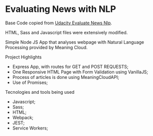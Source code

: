 # Evaluating News with NLP

Base Code copied from [Udacity Evaluate News Nlp](https://github.com/udacity/fend/tree/refresh-2019/projects/evaluate-news-nlp). 

HTML, Sass and Javascript files were extensively modified.

Simple Node JS App that analyses webpage with Natural Language Processing provided by Meaning Cloud.


Project Highlights 
* Express App, with routes for GET and POST REQUESTS;
* One Responsive HTML Page with Form Validation using VanillaJS;
* Process of articles is done using MeaningCloudAPI;
* Use of Promises;

Tecnologies and tools being used
* Javascript;
* Sass;
* HTML;
* Webpack;
* JEST;
* Service Workers;
